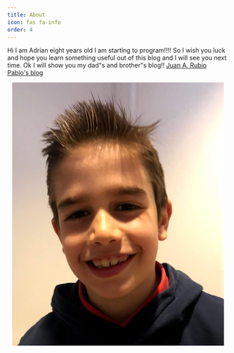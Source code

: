 ```yaml
---
title: About
icon: fas fa-info
order: 4
---
```



Hi I am Adrian eight years old I am starting to program!!!!
So I wish you luck and hope you learn something useful out of this blog and I will see you next time.
Ok I will show you my dad"s and brother"s blog!!
[Juan A. Rubio](https://juanrubio.org/)
[Pablo's blog ](https://pablorubio.com/)

<div align="center">
  <img src="/assets/img/adrian-full.png" width="482" height="600" />
</div>
